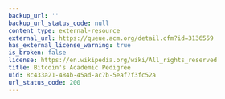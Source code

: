 ```yaml
---
backup_url: ''
backup_url_status_code: null
content_type: external-resource
external_url: https://queue.acm.org/detail.cfm?id=3136559
has_external_license_warning: true
is_broken: false
license: https://en.wikipedia.org/wiki/All_rights_reserved
title: Bitcoin's Academic Pedigree
uid: 8c433a21-484b-45ad-ac7b-5eaf7f3fc52a
url_status_code: 200
---
```

